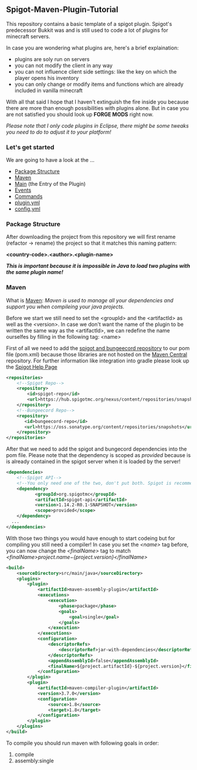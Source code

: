 ## Spigot-Maven-Plugin-Tutorial
This repository contains a basic template of a spigot plugin. Spigot's predecessor Bukkit was and is still used to code a lot of plugins for minecraft servers.

In case you are wondering what plugins are, here's a brief explaination:
+ plugins are soly run on servers
+ you can not modify the client in any way
+ you can not influence client side settings: like the key on which the player opens his inventory
+ you can only change or modify items and functions which are already included in vanilla minecraft

With all that said I hope that I haven't extinguish the fire inside you because there are more than enough possibilities with plugins alone. But in case you are not satisfied you should look up **FORGE MODS** right now.

*Please note that I only code plugins in Eclipse, there might be some tweaks you need to do to adjust it to your platform!*

### Let's get started
We are going to have a look at the ...
+ [Package Structure](#package-structure)
+ [Maven](#maven)
+ [Main](#main) (the Entry of the Plugin)
+ [Events](#events)
+ [Commands](#commands)
+ [plugin.yml](#plugin.yml)
+ [config.yml](#config.yml)

### Package Structure
After downloading the project from this repository we will first rename (refactor -> rename) the project so that it matches this naming pattern:

**\<country-code\>.\<author\>.\<plugin-name\>**

***This is important because it is impossible in Java to load two plugins with the same plugin name!***

### Maven
What is [Maven](https://maven.apache.org/): *Maven is used to manage all your dependencies and support you when compileing your java projects.*

Before we start we still need to set the \<groupId\> and the \<artifactId\> as well as the \<version\>. In case we don't want the name of the plugin to be written the same way as the \<artifactId\>, we can redefine the name ourselfes by filling in the following tag: \<name\>

First of all we need to add the [spigot and bungeecord repository](https://hub.spigotmc.org/nexus/#view-repositories;snapshots~browsestorage) to our pom file (pom.xml) because those libraries are not hosted on the [Maven Central](https://mvnrepository.com/repos/central) repository. For further information like integration into gradle please look up the [Spigot Help Page](https://www.spigotmc.org/wiki/spigot-maven/)

```xml
<repositories>
    <!--Spigot Repo-->
    <repository>
        <id>spigot-repo</id>
        <url>https://hub.spigotmc.org/nexus/content/repositories/snapshots/</url>
    </repository>
    <!--Bungeecord Repo-->
    <repository>
       <id>bungeecord-repo</id>
       <url>https://oss.sonatype.org/content/repositories/snapshots</url>
    </repository>
</repositories>
```

After that we need to add the spigot and bungecord dependencies into the pom file. Please note that the dependency is scoped as *provided* because is is already contained in the spigot server when it is loaded by the server!

```xml
<dependencies>
    <!--Spigot API-->
    <!--You only need one of the two, don't put both. Spigot is recommended.-->
    <dependency>
           <groupId>org.spigotmc</groupId>
           <artifactId>spigot-api</artifactId>
           <version>1.14.2-R0.1-SNAPSHOT</version>
           <scope>provided</scope>
    </dependency>
  ...
</dependencies>
```

With those two things you would have enough to start codeing but for compiling you still need a compiler! In case you set the *\<name\>* tag before, you can now change the *\<finalName\>* tag to match *\<finalName\>${project.name}-${project.version}\</finalName\>*

```xml
<build>
	<sourceDirectory>src/main/java</sourceDirectory>
	<plugins>
		<plugin>
			<artifactId>maven-assembly-plugin</artifactId>
			<executions>
				<execution>
					<phase>package</phase>
					<goals>
						<goal>single</goal>
					</goals>
				</execution>
			</executions>
			<configuration>
				<descriptorRefs>
					<descriptorRef>jar-with-dependencies</descriptorRef>
				</descriptorRefs>
				<appendAssemblyId>false</appendAssemblyId>
				<finalName>${project.artifactId}-${project.version}</finalName>
			</configuration>
		</plugin>
		<plugin>
			<artifactId>maven-compiler-plugin</artifactId>
			<version>3.7.0</version>
			<configuration>
				<source>1.8</source>
				<target>1.8</target>
			</configuration>
		</plugin>
	</plugins>
</build>
```

To compile you should run maven with following goals in order:
1. compile
2. assembly:single
